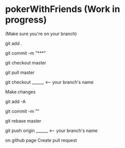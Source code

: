 # pokerWithFriends (Work in progress)

(Make sure you're on your branch)

git add .

git commit -m "***"

git checkout master 

git pull master

git checkout ______ <-- your branch's name

Make changes

git add -A

git commit -m "<message>"

git rebase master

git push origin ______  <-- your branch's name

on github page Create pull request